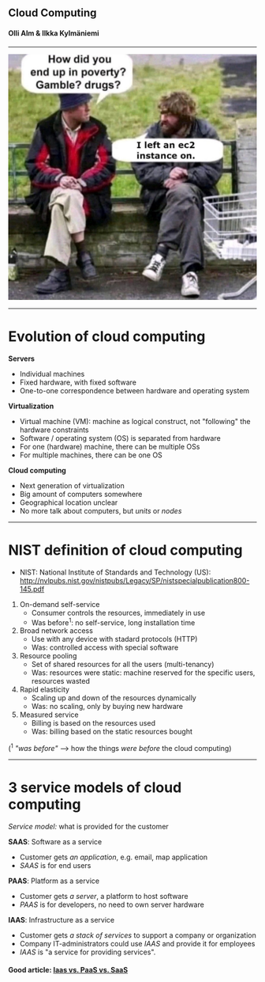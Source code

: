 ## Cloud Computing
#### Olli Alm & Ilkka Kylmäniemi

---

![Meme](img/cloud.jpg)

---

# Evolution of cloud computing

**Servers**

* Individual machines
* Fixed hardware, with fixed software
* One-to-one correspondence between hardware and operating system

**Virtualization**

* Virtual machine (VM): machine as logical construct, not "following" the hardware constraints
* Software / operating system (OS) is separated from hardware
* For one (hardware) machine, there can be multiple OSs
* For multiple machines, there can be one OS

**Cloud computing**

* Next generation of virtualization
* Big amount of computers somewhere
* Geographical location unclear
* No more talk about computers, but *units* or *nodes*

---

# NIST definition of cloud computing

* NIST: National Institute of Standards and Technology (US): http://nvlpubs.nist.gov/nistpubs/Legacy/SP/nistspecialpublication800-145.pdf

1. On-demand self-service
   * Consumer controls the resources, immediately in use
   * Was before<sup>1</sup>: no self-service, long installation time
1. Broad network access
   * Use with any device with stadard protocols (HTTP)
   * Was: controlled access with special software
1. Resource pooling
   * Set of shared resources for all the users (multi-tenancy)
   * Was: resources were static: machine reserved for the specific users, resources wasted
1. Rapid elasticity
   * Scaling up and down of the resources dynamically
   * Was: no scaling, only by buying new hardware
1. Measured service
   * Billing is based on the resources used
   * Was: billing based on the static resources bought

(<sup>1</sup> *"was before"* --> how the things *were before* the cloud computing)

---

# 3 service models of cloud computing

*Service model:* what is provided for the customer

**SAAS**: Software as a service

* Customer gets *an application*, e.g. email, map application
* *SAAS* is for end users

**PAAS**: Platform as a service

* Customer gets *a server*, a platform to host software
* *PAAS* is for developers, no need to own server hardware

**IAAS**: Infrastructure as a service

* Customer gets *a stack of services* to support a company or organization
* Company IT-administrators could use *IAAS* and provide it for employees
* *IAAS* is "a service for providing services".


#### Good article: [Iaas vs. PaaS vs. SaaS](https://www.redhat.com/en/topics/cloud-computing/iaas-vs-paas-vs-saas?sc_cid=7013a000002pgRYAAY&gclid=CjwKCAjw5dqgBhBNEiwA7PryaEuwb1tCOZev80A45Zps0EkEHepja0o-BvkpB6qN4Rtrq8j3RaOSNRoCvL0QAvD_BwE&gclsrc=aw.ds)
